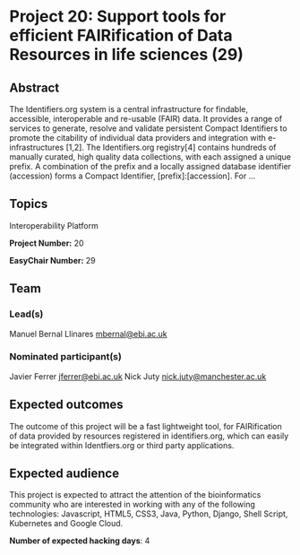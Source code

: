 # Project 20: Support tools for efficient FAIRification of Data Resources in life sciences (29)

## Abstract

The Identifiers.org system is a central infrastructure for findable, accessible, interoperable and re-usable (FAIR) data. It provides a range of services to generate, resolve and validate persistent Compact Identifiers to promote the citability of individual data providers and integration with e-infrastructures [1,2]. The Identifiers.org registry[4] contains hundreds of manually curated, high quality data collections, with each assigned a unique prefix. A combination of the prefix and a locally assigned database identifier (accession) forms a Compact Identifier, [prefix]:[accession]. For ...

## Topics

Interoperability Platform

**Project Number:** 20



**EasyChair Number:** 29

## Team

### Lead(s)

Manuel Bernal Llinares <mbernal@ebi.ac.uk>

### Nominated participant(s)

Javier Ferrer <jferrer@ebi.ac.uk>
 Nick Juty <nick.juty@manchester.ac.uk>

## Expected outcomes

The outcome of this project will be a fast lightweight tool, for FAIRification of data provided by resources registered in identifiers.org, which can easily be integrated within Identfiers.org or third party applications.

## Expected audience

This project is expected to attract the attention of the bioinformatics community who are interested in working with any of the following technologies: Javascript, HTML5, CSS3, Java, Python, Django, Shell Script, Kubernetes and Google Cloud.

**Number of expected hacking days**: 4

